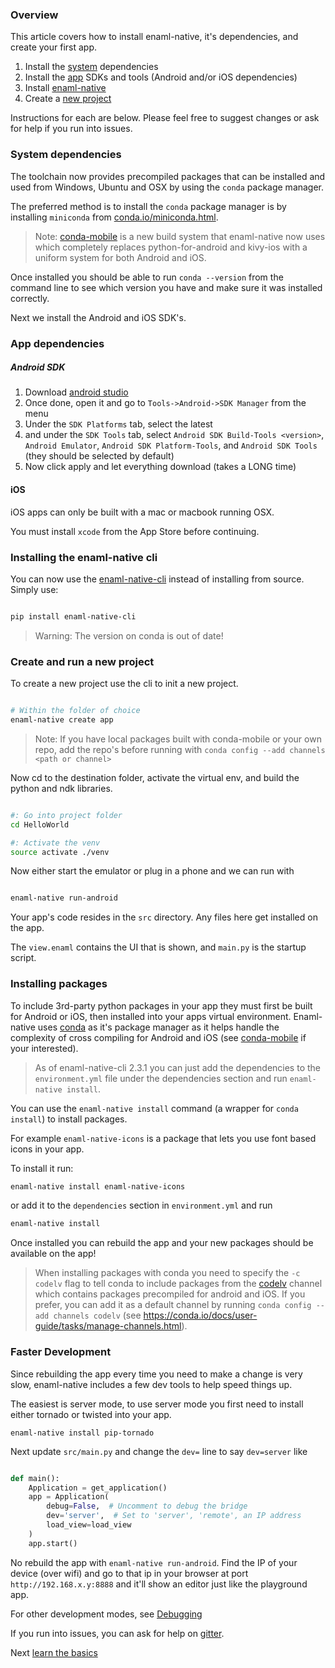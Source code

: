 
### Overview

This article covers how to install enaml-native, it's dependencies, and create your first app.

1. Install the [system](#system-dependencies) dependencies
2. Install the [app](#app-dependencies) SDKs and tools (Android and/or iOS dependencies)
3. Install [enaml-native](#installing-enaml-native)
4. Create a [new project](#creating-and-run-a-new-project)


Instructions for each are below. Please feel free to suggest changes or ask for help if you run into issues.

### System dependencies

The toolchain now provides precompiled packages that can be installed and used from Windows,
Ubuntu and OSX by using the `conda` package manager.

The preferred method is to install the `conda` package manager is by installing `miniconda`
from [conda.io/miniconda.html](https://conda.io/miniconda.html).

> Note: [conda-mobile](https://github.com/codelv/conda-mobile) is a new build system that
enaml-native now uses which completely replaces python-for-android and kivy-ios with a uniform
system for both Android and iOS.

Once installed you should be able to run `conda --version` from the command line to see which
version you have and make sure it was installed correctly.

Next we install the Android and iOS SDK's.

### App dependencies

##### Android SDK

1. Download [android studio](https://developer.android.com/studio/index.html)
2. Once done, open it and go to `Tools->Android->SDK Manager` from the menu
3. Under the `SDK Platforms` tab, select the latest
4. and under the `SDK Tools` tab, select `Android SDK Build-Tools <version>`, `Android Emulator`, `Android SDK Platform-Tools`, and `Android SDK Tools` (they should be selected by default)
5. Now click apply and let everything download (takes a LONG time)


#### iOS

iOS apps can only be built with a mac or macbook running OSX.

You must install `xcode` from the App Store before continuing.


### Installing the enaml-native cli

You can now use the [enaml-native-cli](https://github.com/codelv/enaml-native-cli) instead of
installing from source. Simply use:


```bash

pip install enaml-native-cli

```

> Warning: The version on conda is out of date!


### Create and run a new project

To create a new project use the cli to init a new project.

```bash

# Within the folder of choice
enaml-native create app

```

> Note: If you have local packages built with conda-mobile or your own repo,
add the repo's before running with `conda config --add channels <path or channel>`

Now cd to the destination folder, activate the virtual env, and build the python and ndk libraries.

```bash

#: Go into project folder
cd HelloWorld

#: Activate the venv
source activate ./venv

```

Now either start the emulator or plug in a phone and we can run with

```bash

enaml-native run-android

```


Your app's code resides in the `src` directory. Any files here get installed on the app.

The `view.enaml` contains the UI that is shown, and `main.py` is the startup script.

### Installing packages

To include 3rd-party python packages in your app they must first be built for
Android or iOS, then installed into your apps virtual environment.
Enaml-native uses [conda](https://conda.io/docs/user-guide/getting-started.html)
as it's package manager as it helps handle the complexity of cross compiling for
Android and iOS (see [conda-mobile](https://github.com/codelv/conda-mobile) if your interested).


> As of enaml-native-cli 2.3.1 you can just add the dependencies
> to the `environment.yml` file under the dependencies section
> and run `enaml-native install`.


You can use the `enaml-native install` command (a wrapper
for `conda install`) to install packages.

For example `enaml-native-icons` is a package that lets you use font based
icons in your app.

To install it run:

```bash
enaml-native install enaml-native-icons
```

or add it to the `dependencies` section in `environment.yml`  and run

```bash
enaml-native install
```

Once installed you can rebuild the app and your new packages should be available on the app!

> When installing packages with conda you need to specify the `-c codelv`
> flag to tell conda to include packages from the [codelv](https://anaconda.org/codelv/repo)
> channel which contains packages precompiled for android and iOS. If you prefer, you can
> add it as a default channel by running `conda config --add channels codelv`
(see https://conda.io/docs/user-guide/tasks/manage-channels.html).


### Faster Development

Since rebuilding the app every time you need to make a change is very slow,
enaml-native includes a few dev tools to help speed things up.

The easiest is server mode, to use server mode
you first need to install either tornado or twisted into your app.


```
enaml-native install pip-tornado

```

Next update `src/main.py` and change the `dev=` line to say `dev=server` like

```python

def main():
    Application = get_application()
    app = Application(
        debug=False,  # Uncomment to debug the bridge
        dev='server',  # Set to 'server', 'remote', an IP address
        load_view=load_view
    )
    app.start()

```

No rebuild the app with `enaml-native run-android`. Find the IP of your device
(over wifi) and go to that ip in your browser at port `http://192.168.x.y:8888`
and it'll show an editor just like the playground app.

For other development modes, see [Debugging](https://codelv.com/projects/enaml-native/docs/debugging)


If you run into issues, you can ask for help on [gitter](https://gitter.im/enaml-native/Lobby).



Next [learn the basics](https://www.codelv.com/projects/enaml-native/docs/learn-the-basics)
